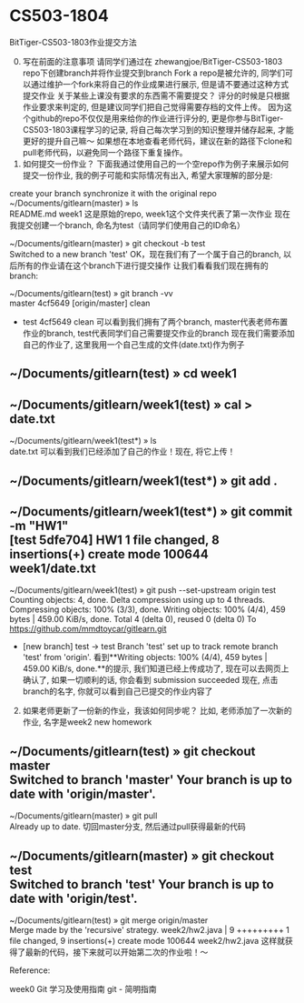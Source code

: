 # CS503-1804

BitTiger-CS503-1803作业提交方法

0. 写在前面的注意事项
请同学们通过在 zhewangjoe/BitTiger-CS503-1803 repo下创建branch并将作业提交到branch
Fork a repo是被允许的, 同学们可以通过维护一个fork来将自己的作业成果进行展示, 但是请不要通过这种方式提交作业
关于某些上课没有要求的东西需不需要提交？ 评分的时候是只根据作业要求来判定的, 但是建议同学们把自己觉得需要存档的文件上传。 因为这个github的repo不仅仅是用来给你的作业进行评分的, 更是你参与BitTiger-CS503-1803课程学习的记录, 将自己每次学习到的知识整理并储存起来, 才能更好的提升自己嘛～
如果想在本地查看老师代码，建议在新的路径下clone和pull老师代码，以避免同一个路径下重复操作。
1. 如何提交一份作业？
下面我通过使用自己的一个空repo作为例子来展示如何提交一份作业, 我的例子可能和实际情况有出入, 希望大家理解的部分是:

create your branch
synchronize it with the original repo
~/Documents/gitlearn(master) » ls                                                               
README.md week1
这是原始的repo, week1这个文件夹代表了第一次作业
现在我提交创建一个branch, 命名为test（请同学们使用自己的ID命名）

~/Documents/gitlearn(master) » git checkout -b test                                             
Switched to a new branch 'test'
OK，现在我们有了一个属于自己的branch, 以后所有的作业请在这个branch下进行提交操作
让我们看看我们现在拥有的branch:

~/Documents/gitlearn(test) » git branch -vv                                                     
  master 4cf5649 [origin/master] clean
* test   4cf5649 clean
可以看到我们拥有了两个branch, master代表老师布置作业的branch, test代表同学们自己需要提交作业的branch
现在我们需要添加自己的作业了, 这里我用一个自己生成的文件(date.txt)作为例子

~/Documents/gitlearn(test) » cd week1                                                           
------------------------------------------------------------
~/Documents/gitlearn/week1(test) » cal > date.txt                                               
------------------------------------------------------------
~/Documents/gitlearn/week1(test*) » ls                                                          
date.txt
可以看到我们已经添加了自己的作业！现在, 将它上传！

~/Documents/gitlearn/week1(test*) » git add .                                                   
------------------------------------------------------------
~/Documents/gitlearn/week1(test*) » git commit -m "HW1"                                         
[test 5dfe704] HW1
 1 file changed, 8 insertions(+)
 create mode 100644 week1/date.txt
------------------------------------------------------------
~/Documents/gitlearn/week1(test) » git push --set-upstream origin test                          
Counting objects: 4, done.
Delta compression using up to 4 threads.
Compressing objects: 100% (3/3), done.
Writing objects: 100% (4/4), 459 bytes | 459.00 KiB/s, done.
Total 4 (delta 0), reused 0 (delta 0)
To https://github.com/mmdtoycar/gitlearn.git
 * [new branch]      test -> test
Branch 'test' set up to track remote branch 'test' from 'origin'.
看到**Writing objects: 100% (4/4), 459 bytes | 459.00 KiB/s, done.**的提示, 我们知道已经上传成功了, 现在可以去网页上确认了, 如果一切顺利的话, 你会看到
submission succeeded
现在, 点击branch的名字, 你就可以看到自己已提交的作业内容了

2. 如果老师更新了一份新的作业，我该如何同步呢？
比如, 老师添加了一次新的作业, 名字是week2 new homework

~/Documents/gitlearn(test) » git checkout master                                                
Switched to branch 'master'
Your branch is up to date with 'origin/master'.
------------------------------------------------------------
~/Documents/gitlearn(master) » git pull                                                         
Already up to date.
切回master分支, 然后通过pull获得最新的代码

~/Documents/gitlearn(master) » git checkout test                                                
Switched to branch 'test'
Your branch is up to date with 'origin/test'.
------------------------------------------------------------
~/Documents/gitlearn(test) » git merge origin/master                                            
Merge made by the 'recursive' strategy.
 week2/hw2.java | 9 +++++++++
 1 file changed, 9 insertions(+)
 create mode 100644 week2/hw2.java
这样就获得了最新的代码，接下来就可以开始第二次的作业啦！～

Reference:

week0 Git 学习及使用指南
git - 简明指南

